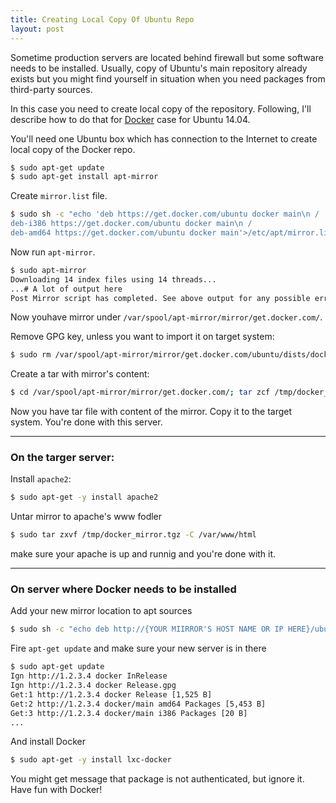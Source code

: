 ```yaml
---
title: Creating Local Copy Of Ubuntu Repo
layout: post
---
```


Sometime production servers are located behind firewall but some software needs to be installed. Usually, copy of Ubuntu's main repository already exists but you might find yourself in situation when you need packages from third-party sources.

In this case you need to create local copy of the repository. Following, I'll describe how to do that for [Docker](http://www.docker.com/) case for Ubuntu 14.04.

You'll need one Ubuntu box which has connection to the Internet to create local copy of the Docker repo.

```bash
$ sudo apt-get update
$ sudo apt-get install apt-mirror
```

Create ```mirror.list``` file.

```bash
$ sudo sh -c "echo 'deb https://get.docker.com/ubuntu docker main\n /
deb-i386 https://get.docker.com/ubuntu docker main\n /
deb-amd64 https://get.docker.com/ubuntu docker main'>/etc/apt/mirror.list"
```

Now run ```apt-mirror```.
```bash
$ sudo apt-mirror
Downloading 14 index files using 14 threads...
...# A lot of output here
Post Mirror script has completed. See above output for any possible errors.
```

Now youhave mirror under ```/var/spool/apt-mirror/mirror/get.docker.com/```.

Remove GPG key, unless you want to import it on target system:
```bash
$ sudo rm /var/spool/apt-mirror/mirror/get.docker.com/ubuntu/dists/docker/Release.gpg
```

Create a tar with mirror's content:
```bash
$ cd /var/spool/apt-mirror/mirror/get.docker.com/; tar zcf /tmp/docker_mirror.tgz ./ubuntu/
```

Now you have tar file with content of the mirror. Copy it to the target system.
You're done with this server.

___

### On the targer server:

Install ```apache2```:
```bash
$ sudo apt-get -y install apache2
```

Untar mirror to apache's www fodler
```bash
$ sudo tar zxvf /tmp/docker_mirror.tgz -C /var/www/html
```

make sure your apache is up and runnig and you're done with it.

---

### On server where Docker needs to be installed
Add your new mirror location to apt sources
```bash
$ sudo sh -c "echo deb http://{YOUR MIIRROR'S HOST NAME OR IP HERE}/ubuntu docker main > /etc/apt/sources.list.d/docker.list"
```

Fire ```apt-get update``` and make sure your new server is in there
```bash
$ sudo apt-get update
Ign http://1.2.3.4 docker InRelease
Ign http://1.2.3.4 docker Release.gpg
Get:1 http://1.2.3.4 docker Release [1,525 B]
Get:2 http://1.2.3.4 docker/main amd64 Packages [5,453 B]
Get:3 http://1.2.3.4 docker/main i386 Packages [20 B] 
...
```

And install Docker
```bash
$ sudo apt-get -y install lxc-docker
```


You might get message that package is not authenticated, but ignore it.
Have fun with Docker!